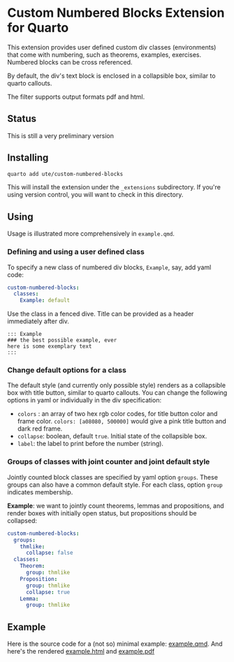 # Custom Numbered Blocks Extension for Quarto

This extension provides user defined custom div classes (environments) that come with numbering, such as theorems, examples, exercises. Numbered blocks can be cross referenced. 

By default, the div's text block is enclosed in a collapsible box, similar to quarto callouts.

The filter supports output formats pdf and html.

## Status

This is still a very preliminary version

## Installing

```bash
quarto add ute/custom-numbered-blocks
```

This will install the extension under the `_extensions` subdirectory.
If you're using version control, you will want to check in this directory.

## Using

Usage is illustrated more comprehensively in `example.qmd`.

### Defining and using a user defined class
To specify a new class of numbered div blocks, `Example`, say, add yaml code:
```yaml
custom-numbered-blocks:
  classes:
    Example: default
```
Use the class in a fenced dive. Title can be provided as a header immediately after div.
```
::: Example
### the best possible example, ever
here is some exemplary text
:::  
```

### Change default options for a class
The default style (and currently only possible style) renders as a collapsible box with title button, similar to quarto callouts. You can change the following options in yaml or individually in the div specification:
  - `colors` : an array of two hex rgb color codes, for title button color and frame color. `colors: [a08080, 500000]` would give a pink title button and dark red frame.
  - `collapse`: boolean, default `true`. Initial state of the collapsible box.
  - `label`: the label to print before the number (string).

### Groups of classes with joint counter and joint default style
Jointly counted block classes are specified by yaml option `groups`. These groups can also have a common default style. For each class, option `group` indicates membership. 
 
**Example**: we want to jointly count theorems, lemmas and propositions, and render boxes  with initially open status, but propositions should be collapsed:
```yaml
custom-numbered-blocks:
  groups:
    thmlike:
      collapse: false
  classes:
    Theorem:
      group: thmlike
    Proposition:
      group: thmlike
      collapse: true
    Lemma:
      group: thmlike                  
```

## Example

Here is the source code for a (not so) minimal example: [example.qmd](example.qmd). And here's the rendered [example.html](https://ute.github.io/custom-numbered-blocks/doc/example.html) and [example.pdf](doc/example.pdf) 

